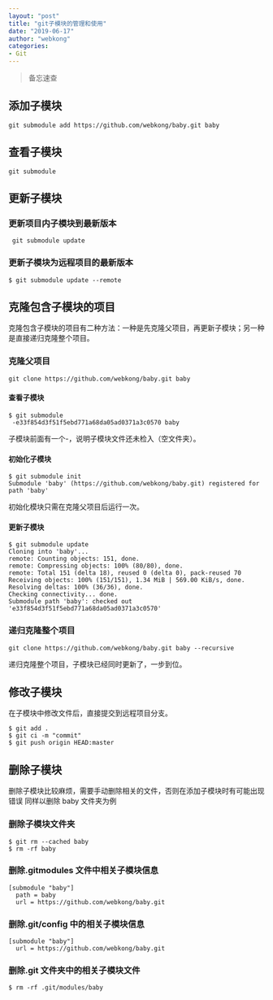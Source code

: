 ```yaml
---
layout: "post"
title: "git子模块的管理和使用"
date: "2019-06-17"
author: "webkong"
categories:
- Git
---
```


> 备忘速查

## 添加子模块

```
git submodule add https://github.com/webkong/baby.git baby
```

## 查看子模块

```
git submodule
```

## 更新子模块

### 更新项目内子模块到最新版本

```
 git submodule update
```

### 更新子模块为远程项目的最新版本

```
$ git submodule update --remote
```

## 克隆包含子模块的项目

克隆包含子模块的项目有二种方法：一种是先克隆父项目，再更新子模块；另一种是直接递归克隆整个项目。

### 克隆父项目

```
git clone https://github.com/webkong/baby.git baby
```

#### 查看子模块

```
$ git submodule
 -e33f854d3f51f5ebd771a68da05ad0371a3c0570 baby
```

子模块前面有一个-，说明子模块文件还未检入（空文件夹）。

#### 初始化子模块

```
$ git submodule init
Submodule 'baby' (https://github.com/webkong/baby.git) registered for path 'baby'
```

初始化模块只需在克隆父项目后运行一次。

#### 更新子模块

```
$ git submodule update
Cloning into 'baby'...
remote: Counting objects: 151, done.
remote: Compressing objects: 100% (80/80), done.
remote: Total 151 (delta 18), reused 0 (delta 0), pack-reused 70
Receiving objects: 100% (151/151), 1.34 MiB | 569.00 KiB/s, done.
Resolving deltas: 100% (36/36), done.
Checking connectivity... done.
Submodule path 'baby': checked out 'e33f854d3f51f5ebd771a68da05ad0371a3c0570'
```

### 递归克隆整个项目

```
git clone https://github.com/webkong/baby.git baby --recursive
```

递归克隆整个项目，子模块已经同时更新了，一步到位。

## 修改子模块

在子模块中修改文件后，直接提交到远程项目分支。

```
$ git add .
$ git ci -m "commit"
$ git push origin HEAD:master
```

## 删除子模块

删除子模块比较麻烦，需要手动删除相关的文件，否则在添加子模块时有可能出现错误
同样以删除 baby 文件夹为例

### 删除子模块文件夹

```
$ git rm --cached baby
$ rm -rf baby
```

### 删除.gitmodules 文件中相关子模块信息

```
[submodule "baby"]
  path = baby
  url = https://github.com/webkong/baby.git
```

### 删除.git/config 中的相关子模块信息

```
[submodule "baby"]
  url = https://github.com/webkong/baby.git

```

### 删除.git 文件夹中的相关子模块文件

```
$ rm -rf .git/modules/baby
```
